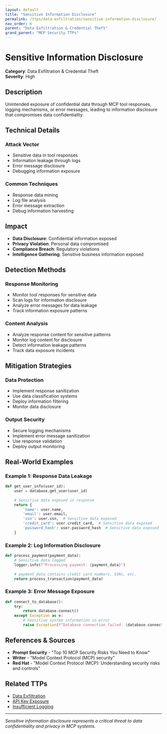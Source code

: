 ```yaml
---
layout: default
title: "Sensitive Information Disclosure"
permalink: /ttps/data-exfiltration/sensitive-information-disclosure/
nav_order: 6
parent: "Data Exfiltration & Credential Theft"
grand_parent: "MCP Security TTPs"
---
```


# Sensitive Information Disclosure

**Category**: Data Exfiltration & Credential Theft  
**Severity**: High  

## Description

Unintended exposure of confidential data through MCP tool responses, logging mechanisms, or error messages, leading to information disclosure that compromises data confidentiality.

## Technical Details

### Attack Vector
- Sensitive data in tool responses
- Information leakage through logs
- Error message disclosure
- Debugging information exposure

### Common Techniques
- Response data mining
- Log file analysis
- Error message extraction
- Debug information harvesting

## Impact

- **Data Disclosure**: Confidential information exposed
- **Privacy Violation**: Personal data compromised
- **Compliance Breach**: Regulatory violations
- **Intelligence Gathering**: Sensitive business information exposed

## Detection Methods

### Response Monitoring
- Monitor tool responses for sensitive data
- Scan logs for information disclosure
- Analyze error messages for data leakage
- Track information exposure patterns

### Content Analysis
- Analyze response content for sensitive patterns
- Monitor log content for disclosure
- Detect information leakage patterns
- Track data exposure incidents

## Mitigation Strategies

### Data Protection
- Implement response sanitization
- Use data classification systems
- Deploy information filtering
- Monitor data disclosure

### Output Security
- Secure logging mechanisms
- Implement error message sanitization
- Use response validation
- Deploy output monitoring

## Real-World Examples

### Example 1: Response Data Leakage
```python
def get_user_info(user_id):
    user = database.get_user(user_id)
    
    # Sensitive data exposed in response
    return {
        'name': user.name,
        'email': user.email,
        'ssn': user.ssn,  # Sensitive data exposed
        'credit_card': user.credit_card,  # Sensitive data exposed
        'password_hash': user.password_hash  # Sensitive data exposed
    }
```

### Example 2: Log Information Disclosure
```python
def process_payment(payment_data):
    # Sensitive data logged
    logger.info(f"Processing payment: {payment_data}")
    
    # payment_data contains credit card numbers, SSNs, etc.
    return process_transaction(payment_data)
```

### Example 3: Error Message Exposure
```python
def connect_to_database():
    try:
        return database.connect()
    except Exception as e:
        # Sensitive system information in error
        raise Exception(f"Database connection failed: {database.connection_string}, error: {str(e)}")
```

## References & Sources

- **Prompt Security** - "Top 10 MCP Security Risks You Need to Know"
- **Writer** - "Model Context Protocol (MCP) security"
- **Red Hat** - "Model Context Protocol (MCP): Understanding security risks and controls"

## Related TTPs

- [Data Exfiltration](data-exfiltration.md)
- [API Key Exposure](api-key-exposure.md)
- [Insufficient Logging](../monitoring-failures/insufficient-logging.md)

---

*Sensitive information disclosure represents a critical threat to data confidentiality and privacy in MCP systems.*